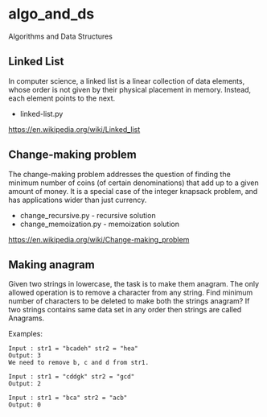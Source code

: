 # algo_and_ds
Algorithms and Data Structures

## Linked List

In computer science, a linked list is a linear collection of data elements, whose order is not given by their physical placement in memory. Instead, each element points to the next.

* linked-list.py

https://en.wikipedia.org/wiki/Linked_list

## Change-making problem

The change-making problem addresses the question of finding the minimum number of coins (of certain denominations) that add up to a given amount of money. It is a special case of the integer knapsack problem, and has applications wider than just currency.

* change_recursive.py - recursive solution
* change_memoization.py - memoization solution

https://en.wikipedia.org/wiki/Change-making_problem

## Making anagram

Given two strings in lowercase, the task is to make them anagram. The only allowed operation is to remove a character from any string. Find minimum number of characters to be deleted to make both the strings anagram? 
If two strings contains same data set in any order then strings are called Anagrams. 

Examples:


```
Input : str1 = "bcadeh" str2 = "hea"
Output: 3
We need to remove b, c and d from str1.

Input : str1 = "cddgk" str2 = "gcd"
Output: 2

Input : str1 = "bca" str2 = "acb"
Output: 0
```
